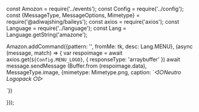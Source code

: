 const Amozon = require('../events');
const Config = require('../config');
const {MessageType, MessageOptions, Mimetype} = require('@adiwajshing/baileys');
const axios = require('axios');
const Language = require('../language');
const Lang = Language.getString('amazone');


Amazon.addCommand({pattern: '', fromMe: tk, desc: Lang.MENU}, (async (message, match) => {
    var respoimage = await axios.get(`${Config.MENU_LOGO}`, { responseType: 'arraybuffer' })
    await message.sendMessage (Buffer.from (respoimage.data), MessageType.image, {mimetype: Mimetype.png, caption: `*◁○Neutro Logopack ○▷*

 
`}) 

 }));
